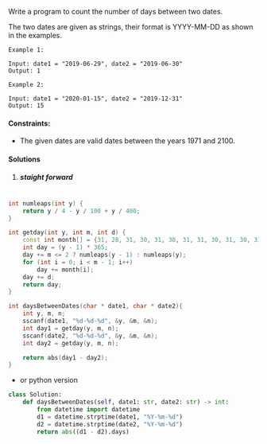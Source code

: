 Write a program to count the number of days between two dates.

The two dates are given as strings, their format is YYYY-MM-DD as shown in the examples.

 

```
Example 1:

Input: date1 = "2019-06-29", date2 = "2019-06-30"
Output: 1

Example 2:

Input: date1 = "2020-01-15", date2 = "2019-12-31"
Output: 15
```

 

#### Constraints:

-    The given dates are valid dates between the years 1971 and 2100.



#### Solutions


1. ##### staight forward

```c++

int numleaps(int y) {
    return y / 4 - y / 100 + y / 400;
}

int getday(int y, int m, int d) {
    const int month[] = {31, 28, 31, 30, 31, 30, 31, 31, 30, 31, 30, 31};
    int day = (y - 1) * 365;
    day += m <= 2 ? numleaps(y - 1) : numleaps(y);
    for (int i = 0; i < m - 1; i++)
        day += month[i];
    day += d;
    return day;
}

int daysBetweenDates(char * date1, char * date2){
    int y, m, n;
    sscanf(date1, "%d-%d-%d", &y, &m, &n);
    int day1 = getday(y, m, n);
    sscanf(date2, "%d-%d-%d", &y, &m, &n);
    int day2 = getday(y, m, n);

    return abs(day1 - day2);
}


```

- or python version

```python
class Solution:
    def daysBetweenDates(self, date1: str, date2: str) -> int:
        from datetime import datetime
        d1 = datetime.strptime(date1, "%Y-%m-%d")
        d2 = datetime.strptime(date2, "%Y-%m-%d")
        return abs((d1 - d2).days)
```